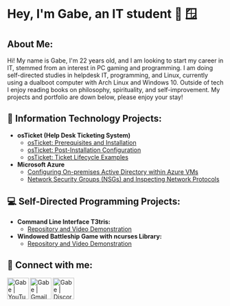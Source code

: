 <!-- Nice of you to drop by my source code! -->
<!-- Unfortunately there's not a whole lot here as opposed to something like my programming projects. -->
<h1> Hey, I'm Gabe, an IT student 🐧 🪟</h1> <!-- In order of preference haha. -->
<h2>About Me:</h2>

Hi! My name is Gabe, I'm 22 years old, and I am looking to start my career in IT, stemmed from an interest in PC gaming and programming. I am doing self-directed studies in helpdesk IT, programming, and Linux, currently using a dualboot computer with Arch Linux and Windows 10. Outside of tech I enjoy reading books on philosophy, spirituality, and self-improvement. My projects and portfolio are down below, please enjoy your stay!

<h2>📩 Information Technology Projects:</h2> <!-- I personally don't like emojis but I do have to admit they add a nice bit of color and help differentiate the headers.-->
<!-- Everything above here is now done. 12/20/2024 -->

- <b>osTicket (Help Desk Ticketing System)</b>
  - [osTicket: Prerequisites and Installation](https://github.com/joshmadakorcc/osticket-prereqs)
  - [osTicket: Post-Installation Configuration](https://github.com/joshmadakorcc/post-install-config)
  - [osTicket: Ticket Lifecycle Examples](https://github.com/joshmadakorcc/ticket-lifecycle)
- <b>Microsoft Azure</b>
  - [Configuring On-premises Active Directory within Azure VMs](https://github.com/joshmadakorcc/configure-ad)
  - [Network Security Groups (NSGs) and Inspecting Network Protocols](https://github.com/joshmadakorcc/azure-network-protocols)

<!-- Everything below here is now done. 12/20/2024 -->
<h2>💻 Self-Directed Programming Projects:</h2> <!--The line break after this is apparently entirely necessary for formatting.-->

- <b>Command Line Interface T3tris:</b><br/>
  - [Repository and Video Demonstration](https://github.com/grrob015/cli-t3tris)
- <b>Windowed Battleship Game with ncurses Library:</b>
  - [Repository and Video Demonstration](https://github.com/grrob015/ncurses-battleship)

<h2>🤝 Connect with me:</h2>

[<img align="left" alt="Gabe | YouTube" width="50px" src="https://upload.wikimedia.org/wikipedia/commons/e/ef/Youtube_logo.png" />][youtube]
[<img align="left" alt="Gabe | Gmail" width="50px" src="https://upload.wikimedia.org/wikipedia/commons/7/7e/Gmail_icon_%282020%29.svg" />][email]
[<img align="left" alt="Gabe | Discord" width="50px" src="https://upload.wikimedia.org/wikipedia/fr/thumb/4/4f/Discord_Logo_sans_texte.svg/1818px-Discord_Logo_sans_texte.svg.png" />][discord]

<!-- Apparently these are like little variables, which is cool. -->
[youtube]: https://www.youtube.com/@grrob015
[email]: mailto:grrob510@gmail.com
[discord]: https://discordapp.com/users/1313573092257169519
